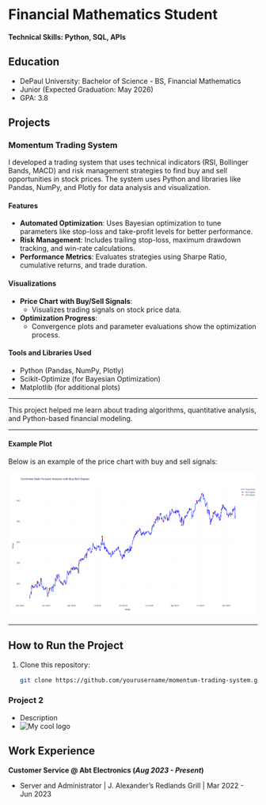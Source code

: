 # Financial Mathematics Student

#### Technical Skills: Python, SQL, APIs

## Education
- DePaul University: Bachelor of Science - BS, Financial Mathematics
- Junior (Expected Graduation: May 2026)
- GPA: 3.8

## Projects
### Momentum Trading System

I developed a trading system that uses technical indicators (RSI, Bollinger Bands, MACD) and risk management strategies to find buy and sell opportunities in stock prices. The system uses Python and libraries like Pandas, NumPy, and Plotly for data analysis and visualization.

#### Features
- **Automated Optimization**: Uses Bayesian optimization to tune parameters like stop-loss and take-profit levels for better performance.
- **Risk Management**: Includes trailing stop-loss, maximum drawdown tracking, and win-rate calculations.
- **Performance Metrics**: Evaluates strategies using Sharpe Ratio, cumulative returns, and trade duration.

#### Visualizations
- **Price Chart with Buy/Sell Signals**:
  - Visualizes trading signals on stock price data.
- **Optimization Progress**:
  - Convergence plots and parameter evaluations show the optimization process.

#### Tools and Libraries Used
- Python (Pandas, NumPy, Plotly)
- Scikit-Optimize (for Bayesian Optimization)
- Matplotlib (for additional plots)

---

This project helped me learn about trading algorithms, quantitative analysis, and Python-based financial modeling.

---

#### Example Plot
Below is an example of the price chart with buy and sell signals:

![Price Chart with Signals](docs/assets/momp_plot.png)

---

## How to Run the Project
1. Clone this repository:
   ```bash
   git clone https://github.com/yourusername/momentum-trading-system.git
   
### Project 2
- Description
- <img src="/docs/logo.png" alt="My cool logo"/>

## Work Experience
**Customer Service @ Abt Electronics (_Aug 2023 - Present_)**
- Server and Administrator | J. Alexander’s Redlands Grill | Mar 2022 - Jun 2023
